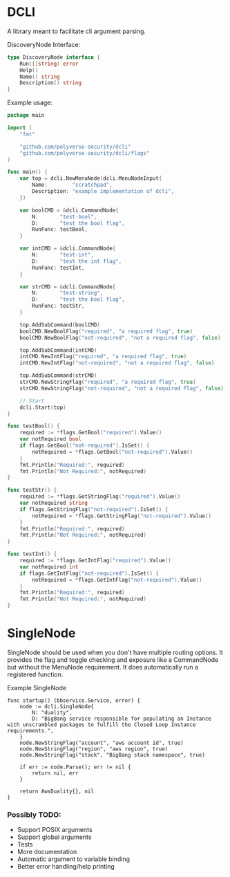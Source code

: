 # DCLI

A library meant to facilitate cli argument parsing.

DiscoveryNode Interface:
````go
type DiscoveryNode interface {
	Run([]string) error
	Help()
	Name() string
	Description() string
}
````

Example usage:
```go
package main

import (
	"fmt"

	"github.com/polyverse-security/dcli"
	"github.com/polyverse-security/dcli/flags"
)

func main() {
	var top = dcli.NewMenuNode(dcli.MenuNodeInput{
		Name:        "scratchpad",
		Description: "example implementation of dcli",
	})

	var boolCMD = &dcli.CommandNode{
		N:       "test-bool",
		D:       "test the bool flag",
		RunFunc: testBool,
	}

	var intCMD = &dcli.CommandNode{
		N:       "test-int",
		D:       "test the int flag",
		RunFunc: testInt,
	}

	var strCMD = &dcli.CommandNode{
		N:       "test-string",
		D:       "test the bool flag",
		RunFunc: testStr,
	}

	top.AddSubCommand(boolCMD)
	boolCMD.NewBoolFlag("required", "a required flag", true)
	boolCMD.NewBoolFlag("not-required", "not a required flag", false)

	top.AddSubCommand(intCMD)
	intCMD.NewIntFlag("required", "a required flag", true)
	intCMD.NewIntFlag("not-required", "not a required flag", false)

	top.AddSubCommand(strCMD)
	strCMD.NewStringFlag("required", "a required flag", true)
	strCMD.NewStringFlag("not-required", "not a required flag", false)

	// Start
	dcli.Start(top)
}

func testBool() {
	required := *flags.GetBool("required").Value()
	var notRequired bool
	if flags.GetBool("not-required").IsSet() {
		notRequired = *flags.GetBool("not-required").Value()
	}
	fmt.Println("Required:", required)
	fmt.Println("Not Required:", notRequired)
}

func testStr() {
	required := *flags.GetStringFlag("required").Value()
	var notRequired string
	if flags.GetStringFlag("not-required").IsSet() {
		notRequired = *flags.GetStringFlag("not-required").Value()
	}
	fmt.Println("Required:", required)
	fmt.Println("Not Required:", notRequired)
}

func testInt() {
	required := *flags.GetIntFlag("required").Value()
	var notRequired int
	if flags.GetIntFlag("not-required").IsSet() {
		notRequired = *flags.GetIntFlag("not-required").Value()
	}
	fmt.Println("Required:", required)
	fmt.Println("Not Required:", notRequired)
}

```
# SingleNode
SingleNode should be used when you don't have multiple routing options. It provides the flag and toggle checking and
 exposure like a CommandNode but without the MenuNode requirement. It does automatically run a registered function. 

Example SingleNode
```
func startup() (bbservice.Service, error) {
   	node := dcli.SingleNode{
   		N: "duality",
   		D: "BigBang service responsible for populating an Instance with unscrambled packages to fulfill the Closed Loop Instance requirements.",
   	}
   	node.NewStringFlag("account", "aws account id", true)
   	node.NewStringFlag("region", "aws region", true)
   	node.NewStringFlag("stack", "BigBang stack namespace", true)
   
   	if err := node.Parse(); err != nil {
   		return nil, err
   	}
   
   	return AwsDuality{}, nil
}
```


### Possibly TODO:
* Support POSIX arguments
* Support global arguments
* Tests
* More documentation
* Automatic argument to variable binding
* Better error handling/help printing